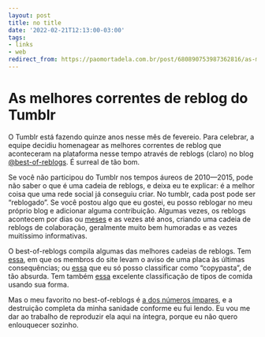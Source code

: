 ```yaml
---
layout: post
title: no title
date: '2022-02-21T12:13:00-03:00'
tags:
- links
- web
redirect_from: https://paomortadela.com.br/post/680890753987362816/as-melhores-correntes-de-reblog-do-tumblr
---
```

# As melhores correntes de reblog do Tumblr

O Tumblr está fazendo quinze anos nesse mês de fevereio. Para celebrar, a equipe decidiu homenagear as melhores correntes de reblog que aconteceram na plataforma nesse tempo através de reblogs (claro) no blog [@best-of-reblogs](https://tmblr.co/MTUOlFM22AQSq2YCwVG6vfg). É surreal de tão bom.

Se você não participou do Tumblr nos tempos áureos de 2010—2015, pode não saber o que é uma cadeia de reblogs, e deixa eu te explicar: é a melhor coisa que uma rede social já conseguiu criar. No tumblr, cada post pode ser “reblogado”. Se você postou algo que eu gostei, eu posso reblogar no meu próprio blog e adicionar alguma contribuição. Algumas vezes, os reblogs acontecem por dias ou [meses](https://best-of-reblogs.tumblr.com/post/676737691917877248/miles-superus-117-animentality) e as vezes até anos, criando uma cadeia de reblogs de colaboração, geralmente muito bem humoradas e as vezes muitíssimo informativas.

O best-of-reblogs compila algumas das melhores cadeias de reblogs. Tem [essa](https://best-of-reblogs.tumblr.com/post/676718723762192384/vegetapsycho-coldswarkids), em que os membros do site levam o aviso de uma placa às últimas consequências; ou [essa](https://best-of-reblogs.tumblr.com/post/676665943286480896/theinfiknight-memeseverdie-bidfox) que eu só posso classificar como “copypasta”, de tão absurda. Tem também [essa](https://best-of-reblogs.tumblr.com/post/676465863169376256/goldredblueblackwhite-asharomi) excelente classificação de tipos de comida usando sua forma.

Mas o meu favorito no best-of-reblogs é [a dos números ímpares](https://best-of-reblogs.tumblr.com/post/676628163982458880/lily-orchard-thedeathangel2112), e a destruição completa da minha sanidade conforme eu fui lendo. Eu vou me dar ao trabalho de reproduzir ela aqui na íntegra, porque eu não quero enlouquecer sozinho.


